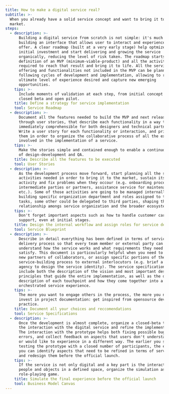 ```yaml
---
title: How to make a digital service real?
subtitle: >-
  When you already have a solid service concept and want to bring it to the
  market.
steps:
  - description: >-
      Building a digital service from scratch is not simple: it's much more than
      building an interface that allows user to interact and experience what you
      offer. A clear roadmap (built at a very early stage) help optmize the
      initial investment and start delivering and growing the service
      organically, reducing the level of risk taken. The roadmap starts with the
      definition of an MVP (minimum-viable-product) and all the activities
      required to reach that result and bring it to life. All the service
      offering and functionalities not included in the MVP can be planned for
      following cycles of development and implementation, allowing to reach the
      ultimate level of experience desired and capture new emerging
      opportunities.
    tips: >-
      Include moments of validation at each step, from initial concept test to
      closed beta and open pilot.
    title: Define a strategy for service implementation
    tool: Service Roadmap
  - description: >-
      Document all the features needed to build the MVP and next releases
      through user stories, that describe each functionality in a way that is
      immediately comprehensible for both designers and technical partners.
      Write a user story for each functionality or interaction, and prioritize
      them in order to organize the collaborative process of all the experts
      involved in the implementation of a service.
    tips: >-
      Make the stories simple and contained enough to enable a continuous cycle
      of design-development and QA.
    title: Describe all the features to be executed
    tool: User Stories
  - description: >-
      As the development process move forward, start planning all the steps and
      activities needed in order to bring it to the market, sustain its regular
      activity and fix problems when they occour (e.g. onboarding processes for
      intermediate parties or partners, assistance service for maintenance,
      etc.). Some of those activities are going to be managed internally,
      building specific organization department and roles assigned to those
      tasks, some other could be delegated to third parties, shaping the
      relationship amongs service organization and the broader ecosystem.
    tips: >-
      Don't forget important aspects such as how to handle customer care and
      support, even at initial stages.
    title: Design the internal workflow and assign roles for service delivery
    tool: Service Blueprint
  - description: >-
      Describe in detail everything has been defined in terms of service
      delivery process so that every team member or external party can
      understand how the service works and what requirements they need to
      satisfy. This document is particoularly helpful when you need to onboard
      new partners of collaborators, or assign specific portions of the
      service-building process to external interlocutors (e.g. brief a brand
      agency to design the service identity). The service specifications usually
      include both the description of the vision and most important design
      principles that guide the entire implementation, as well as the detailed
      description of each touchpoint and how they come together into a single
      orchestrated service experience.
    tips: >-
      The more you want to engage others in the process, the more you need to
      invest in project documentation: get inspired from opensource development
      practice.
    title: Document all your choices and reccomendations
    tool: Service Specifications
  - description: >-
      Once the development is almost complete, organize a closed-beta to test
      the interaction with the digital service and refine the implementation.
      The interaction with the prototype helps both fixing possible bugs and
      errors, and collect feedback on aspects that users don't understand well
      or would like to experience in a different way. The earlier you start
      testing the prototype with a closed number of participants, the earlier
      you can identify aspects that need to be refined in terms of service model
      and redesign them before the official launch.
    tips: >-
      If the service is not only digital and a key part is the interaction among
      people and objects in a defined space, organize the simulation as a big
      role-playing game.
    title: Simulate the final experience before the official launch
    tool: Business Model Canvas
---
```


